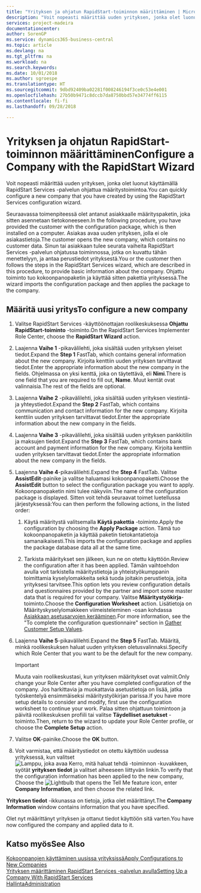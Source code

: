 ```yaml
---
title: "Yrityksen ja ohjatun RapidStart-toiminnon määrittäminen | Microsoft Docs"
description: "Voit nopeasti määrittää uuden yrityksen, jonka olet luonut käyttämällä RapidStart Services -palvelun ohjattua määritystoimintoa."
services: project-madeira
documentationcenter: 
author: SorenGP
ms.service: dynamics365-business-central
ms.topic: article
ms.devlang: na
ms.tgt_pltfrm: na
ms.workload: na
ms.search.keywords: 
ms.date: 10/01/2018
ms.author: sgroespe
ms.translationtype: HT
ms.sourcegitcommit: 9dbd92409ba02281f008246194f3ce0c53e4e001
ms.openlocfilehash: 27b50b9471c8dccb7da8750bbd57e34774ff6115
ms.contentlocale: fi-fi
ms.lasthandoff: 09/28/2018

---
```

# <a name="configure-a-company-with-the-rapidstart-wizard"></a><span data-ttu-id="178d7-103">Yrityksen ja ohjatun RapidStart-toiminnon määrittäminen</span><span class="sxs-lookup"><span data-stu-id="178d7-103">Configure a Company with the RapidStart Wizard</span></span>
<span data-ttu-id="178d7-104">Voit nopeasti määrittää uuden yrityksen, jonka olet luonut käyttämällä RapidStart Services -palvelun ohjattua määritystoimintoa.</span><span class="sxs-lookup"><span data-stu-id="178d7-104">You can quickly configure a new company that you have created by using the RapidStart Services configuration wizard.</span></span>

<span data-ttu-id="178d7-105">Seuraavassa toimenpiteessä olet antanut asiakkaalle määrityspaketin, joka sitten asennetaan tietokoneeseen.</span><span class="sxs-lookup"><span data-stu-id="178d7-105">In the following procedure, you have provided the customer with the configuration package, which is then installed on a computer.</span></span> <span data-ttu-id="178d7-106">Asiakas avaa uuden yrityksen, jolla ei ole asiakastietoja.</span><span class="sxs-lookup"><span data-stu-id="178d7-106">The customer opens the new company, which contains no customer data.</span></span> <span data-ttu-id="178d7-107">Sinun tai asiakkaan tulee seurata vaiheita RapidStart Services -palvelun ohjatussa toiminnossa, jotka on kuvattu tähän menettelyyn, ja antaa perustiedot yrityksestä.</span><span class="sxs-lookup"><span data-stu-id="178d7-107">You or the customer then follows the steps in the RapidStart Services wizard, which are described in this procedure, to provide basic information about the company.</span></span> <span data-ttu-id="178d7-108">Ohjattu toiminto tuo kokoonpanopaketin ja käyttää sitten pakettia yrityksessä.</span><span class="sxs-lookup"><span data-stu-id="178d7-108">The wizard imports the configuration package and then applies the package to the company.</span></span>  

## <a name="to-configure-a-new-company"></a><span data-ttu-id="178d7-109">Määritä uusi yritys</span><span class="sxs-lookup"><span data-stu-id="178d7-109">To configure a new company</span></span>  
1. <span data-ttu-id="178d7-110">Valitse RapidStart Services -käyttöönottajan roolikeskuksessa **Ohjattu RapidStart-toiminto** -toiminto.</span><span class="sxs-lookup"><span data-stu-id="178d7-110">On the RapidStart Services Implementer Role Center, choose the **RapidStart Wizard** action.</span></span>  
2. <span data-ttu-id="178d7-111">Laajenna **Vaihe 1** -pikavälilehti, joka sisältää uuden yrityksen yleiset tiedot.</span><span class="sxs-lookup"><span data-stu-id="178d7-111">Expand the **Step 1** FastTab, which contains general information about the new company.</span></span> <span data-ttu-id="178d7-112">Kirjoita kenttiin uuden yrityksen tarvittavat tiedot.</span><span class="sxs-lookup"><span data-stu-id="178d7-112">Enter the appropriate information about the new company in the fields.</span></span> <span data-ttu-id="178d7-113">Ohjelmassa on yksi kenttä, joka on täytettävä, eli **Nimi**.</span><span class="sxs-lookup"><span data-stu-id="178d7-113">There is one field that you are required to fill out, **Name**.</span></span> <span data-ttu-id="178d7-114">Muut kentät ovat valinnaisia.</span><span class="sxs-lookup"><span data-stu-id="178d7-114">The rest of the fields are optional.</span></span>  
3. <span data-ttu-id="178d7-115">Laajenna **Vaihe 2** -pikavälilehti, joka sisältää uuden yrityksen viestintä- ja yhteystiedot.</span><span class="sxs-lookup"><span data-stu-id="178d7-115">Expand the **Step 2** FastTab, which contains communication and contact information for the new company.</span></span> <span data-ttu-id="178d7-116">Kirjoita kenttiin uuden yrityksen tarvittavat tiedot.</span><span class="sxs-lookup"><span data-stu-id="178d7-116">Enter the appropriate information about the new company in the fields.</span></span>
4. <span data-ttu-id="178d7-117">Laajenna **Vaihe 3** -pikavälilehti, joka sisältää uuden yrityksen pankkitilin ja maksujen tiedot.</span><span class="sxs-lookup"><span data-stu-id="178d7-117">Expand the **Step 3** FastTab, which contains bank account and payment information for the new company.</span></span> <span data-ttu-id="178d7-118">Kirjoita kenttiin uuden yrityksen tarvittavat tiedot.</span><span class="sxs-lookup"><span data-stu-id="178d7-118">Enter the appropriate information about the new company in the fields.</span></span>  
5. <span data-ttu-id="178d7-119">Laajenna **Vaihe 4**-pikavälilehti.</span><span class="sxs-lookup"><span data-stu-id="178d7-119">Expand the **Step 4** FastTab.</span></span> <span data-ttu-id="178d7-120">Valitse **AssistEdit**-painike ja valitse haluamasi kokoonpanopaketti.</span><span class="sxs-lookup"><span data-stu-id="178d7-120">Choose the **AssistEdit** button to select the configuration package you want to apply.</span></span> <span data-ttu-id="178d7-121">Kokoonpanopaketin nimi tulee näkyviin.</span><span class="sxs-lookup"><span data-stu-id="178d7-121">The name of the configuration package is displayed.</span></span> <span data-ttu-id="178d7-122">Sitten voit tehdä seuraavat toimet luetellussa järjestyksessä:</span><span class="sxs-lookup"><span data-stu-id="178d7-122">You can then perform the following actions, in the listed order:</span></span>  

    1. <span data-ttu-id="178d7-123">Käytä määritystä valitsemalla **Käytä pakettia** -toiminto.</span><span class="sxs-lookup"><span data-stu-id="178d7-123">Apply the configuration by choosing the **Apply Package** action.</span></span> <span data-ttu-id="178d7-124">Tämä tuo kokoonpanopaketin ja käyttää paketin tietokantatietoja samanaikaisesti.</span><span class="sxs-lookup"><span data-stu-id="178d7-124">This imports the configuration package and applies the package database data all at the same time.</span></span>  

    2. <span data-ttu-id="178d7-125">Tarkista määritykset sen jälkeen, kun ne on otettu käyttöön.</span><span class="sxs-lookup"><span data-stu-id="178d7-125">Review the configuration after it has been applied.</span></span> <span data-ttu-id="178d7-126">Tämän vaihtoehdon avulla voit tarkistella määritystietoja ja yhteistyökumppanin toimittamia kyselylomakkeita sekä tuoda joitakin perustietoja, joita yrityksesi tarvitsee.</span><span class="sxs-lookup"><span data-stu-id="178d7-126">This option lets you review configuration details and questionnaires provided by the partner and import some master data that is required for your company.</span></span> <span data-ttu-id="178d7-127">Valitse **Määritystyökirja**-toiminto.</span><span class="sxs-lookup"><span data-stu-id="178d7-127">Choose the **Configuration Worksheet** action.</span></span> <span data-ttu-id="178d7-128">Lisätietoja on Määrityskyselylomakkeen viimeisteleminen -osan kohdassa [Asiakkaan asetusarvojen kerääminen](admin-gather-customer-setup-values.md).</span><span class="sxs-lookup"><span data-stu-id="178d7-128">For more information, see the "To complete the configuration questionnaire" section in [Gather Customer Setup Values](admin-gather-customer-setup-values.md).</span></span>  

6. <span data-ttu-id="178d7-129">Laajenna **Vaihe 5**-pikavälilehti.</span><span class="sxs-lookup"><span data-stu-id="178d7-129">Expand the **Step 5** FastTab.</span></span> <span data-ttu-id="178d7-130">Määritä, minkä roolikeskuksen haluat uuden yrityksen oletusvalinnaksi.</span><span class="sxs-lookup"><span data-stu-id="178d7-130">Specify which Role Center that you want to be the default for the new company.</span></span>  

    > [!IMPORTANT]  
    >  <span data-ttu-id="178d7-131">Muuta vain roolikeskustasi, kun yrityksen määritykset ovat valmiit.</span><span class="sxs-lookup"><span data-stu-id="178d7-131">Only change your Role Center after you have completed configuration of the company.</span></span> <span data-ttu-id="178d7-132">Jos harkittavia ja muokattavia asetustietoja on lisää, jatka työskentelyä ensimmäiseksi määritystyökirjan parissa.</span><span class="sxs-lookup"><span data-stu-id="178d7-132">If you have more setup details to consider and modify, first use the configuration worksheet to continue your work.</span></span> <span data-ttu-id="178d7-133">Palaa sitten ohjattuun toimintoon ja päivitä roolikeskuksen profiili tai valitse **Täydelliset asetukset** -toiminto.</span><span class="sxs-lookup"><span data-stu-id="178d7-133">Then, return to the wizard to update your Role Center profile, or choose the **Complete Setup** action.</span></span>

7. <span data-ttu-id="178d7-134">Valitse **OK**-painike.</span><span class="sxs-lookup"><span data-stu-id="178d7-134">Choose the **OK** button.</span></span>  
8. <span data-ttu-id="178d7-135">Voit varmistaa, että määritystiedot on otettu käyttöön uudessa yrityksessä, kun valitset ![Lamppu, joka avaa Kerro, mitä haluat tehdä -toiminnon](media/ui-search/search_small.png "Kerro, mitä haluat tehdä") -kuvakkeen, syötät **yrityksen tiedot** ja valitset aiheeseen liittyvän linkin.</span><span class="sxs-lookup"><span data-stu-id="178d7-135">To verify that the configuration information has been applied to the new company, Choose the ![Lightbulb that opens the Tell Me feature](media/ui-search/search_small.png "Tell me what you want to do") icon, enter **Company Information**, and then choose the related link.</span></span>

<span data-ttu-id="178d7-136">**Yrityksen tiedot** -ikkunassa on tietoja, jotka olet määrittänyt.</span><span class="sxs-lookup"><span data-stu-id="178d7-136">The **Company Information** window contains information that you have specified.</span></span>   

<span data-ttu-id="178d7-137">Olet nyt määrittänyt yrityksen ja ottanut tiedot käyttöön sitä varten.</span><span class="sxs-lookup"><span data-stu-id="178d7-137">You have now configured the company and applied data to it.</span></span>  

## <a name="see-also"></a><span data-ttu-id="178d7-138">Katso myös</span><span class="sxs-lookup"><span data-stu-id="178d7-138">See Also</span></span>  
[<span data-ttu-id="178d7-139">Kokoonpanojen käyttäminen uusissa yrityksissä</span><span class="sxs-lookup"><span data-stu-id="178d7-139">Apply Configurations to New Companies</span></span>](admin-apply-configuration-to-new-companies.md)  
[<span data-ttu-id="178d7-140">Yrityksen määrittäminen RapidStart Services -palvelun avulla</span><span class="sxs-lookup"><span data-stu-id="178d7-140">Setting Up a Company With RapidStart Services</span></span>](admin-set-up-a-company-with-rapidstart.md)  
[<span data-ttu-id="178d7-141">Hallinta</span><span class="sxs-lookup"><span data-stu-id="178d7-141">Administration</span></span>](admin-setup-and-administration.md)

